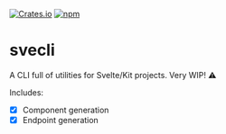 [![Crates.io](https://img.shields.io/crates/v/svecli?logo=rust&style=flat)](https://crates.io/crates/svecli)
[![npm](https://img.shields.io/npm/v/svecli?logo=npm&style=flat)](https://npmjs.com/package/svecli)

# svecli

A CLI full of utilities for Svelte/Kit projects.
Very WIP! :warning:

Includes:

- [x] Component generation
- [x] Endpoint generation
